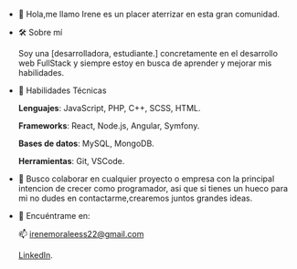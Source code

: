 - 👋 Hola,me llamo Irene es un placer aterrizar en esta gran comunidad.
-  🛠 Sobre mí

    Soy una [desarrolladora, estudiante.] concretamente en el desarrollo web FullStack y siempre estoy en busca de aprender y mejorar mis habilidades.
- 🚀 Habilidades Técnicas

  **Lenguajes**:  JavaScript, PHP,  C++, SCSS, HTML.

  **Frameworks**: React, Node.js, Angular, Symfony.

  **Bases de datos**: MySQL, MongoDB.

  **Herramientas**: Git, VSCode.
- 💞️ Busco colaborar en cualquier proyecto o empresa con la principal intencion de crecer como programador,
      asi que si tienes un hueco para mi no dudes en contactarme,crearemos juntos grandes ideas.
- 🔗 Encuéntrame en:

  📫 irenemoraleess22@gmail.com

  [LinkedIn](www.linkedin.com/in/irene-moraless).

